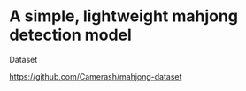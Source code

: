 # A simple, lightweight mahjong detection model

Dataset

https://github.com/Camerash/mahjong-dataset
